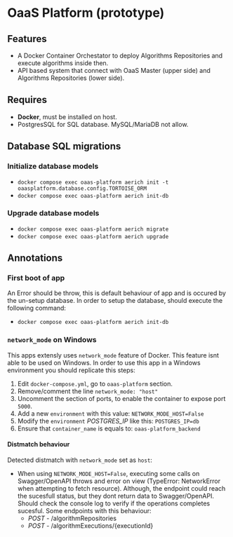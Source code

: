 # OaaS Platform (prototype)

## Features
* A Docker Container Orchestator to deploy Algorithms Repositories and execute algorithms inside then.
* API based system that connect with OaaS Master (upper side) and Algorithms Repositories (lower side).

## Requires
* __Docker__, must be installed on host.
* PostgresSQL for SQL database. MySQL/MariaDB not allow.

## Database SQL migrations
### Initialize database models

* `docker compose exec oaas-platform aerich init -t oaasplatform.database.config.TORTOISE_ORM`
* `docker compose exec oaas-platform aerich init-db`

### Upgrade database models

* `docker compose exec oaas-platform aerich migrate`
* `docker compose exec oaas-platform aerich upgrade`

## Annotations
### First boot of app
An Error should be throw, this is default behaviour of app and is occured by the un-setup database. In order to setup the database, should execute the following command:

* `docker compose exec oaas-platform aerich init-db`

### `network_mode` on Windows
This apps extensly uses `network_mode` feature of Docker. This feature isnt able to be used on Windows. In order to use this app in a Windows environment you should replicate this steps:

1. Edit `docker-compose.yml`, go to `oaas-platform` section.
2. Remove/comment the line `network_mode: "host"`
3. Uncomment the section of ports, to enable the container to expose port `5000`.
4. Add a new `environment` with this value: `NETWORK_MODE_HOST=False`
5. Modify the `environment` *POSTGRES_IP* like this: `POSTGRES_IP=db`
6. Ensure that `container_name` is equals to: `oaas-platform_backend`

#### Distmatch behaviour
Detected distmatch with `network_mode` set as `host`:

* When using `NETWORK_MODE_HOST=False`, executing some calls on Swagger/OpenAPI throws and error on view (TypeError: NetworkError when attempting to fetch resource). Although, the endpoint could reach the sucesfull status, but they dont return data to Swagger/OpenAPI. Should check the console log to verify if the operations completes sucesful. Some endpoints with this behaviour:
    - *POST*  -  /algorithmRepositories
    - *POST*  -  /algorithmExecutions/{executionId}

